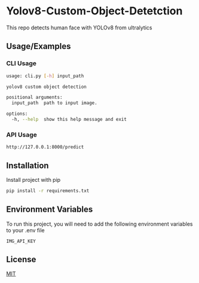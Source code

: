 
# Yolov8-Custom-Object-Detetction

This repo detects human face  with YOLOv8 from ultralytics

## Usage/Examples

### CLI Usage
```bash
usage: cli.py [-h] input_path

yolov8 custom object detection

positional arguments:
  input_path  path to input image.

options:
  -h, --help  show this help message and exit
```
### API Usage

```
http://127.0.0.1:8000/predict
```
## Installation

Install project with pip

```bash
pip install -r requirements.txt
```
    
## Environment Variables

To run this project, you will need to add the following environment variables to your .env file

`IMG_API_KEY`



## License

[MIT](https://choosealicense.com/licenses/mit/)

